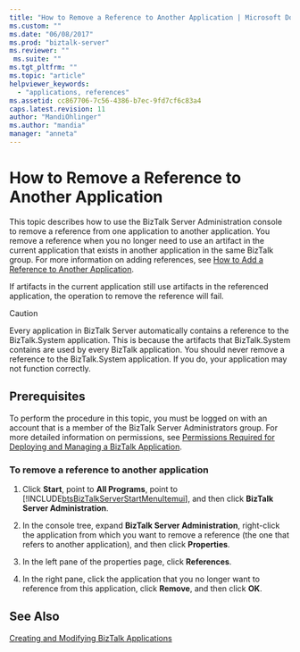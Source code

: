 ```yaml
---
title: "How to Remove a Reference to Another Application | Microsoft Docs"
ms.custom: ""
ms.date: "06/08/2017"
ms.prod: "biztalk-server"
ms.reviewer: ""
 ms.suite: ""
ms.tgt_pltfrm: ""
ms.topic: "article"
helpviewer_keywords: 
  - "applications, references"
ms.assetid: cc867706-7c56-4386-b7ec-9fd7cf6c83a4
caps.latest.revision: 11
author: "MandiOhlinger"
ms.author: "mandia"
manager: "anneta"
---
```

# How to Remove a Reference to Another Application
This topic describes how to use the BizTalk Server Administration console to remove a reference from one application to another application. You remove a reference when you no longer need to use an artifact in the current application that exists in another application in the same BizTalk group. For more information on adding references, see [How to Add a Reference to Another Application](../core/how-to-add-a-reference-to-another-application.md).  
  
 If artifacts in the current application still use artifacts in the referenced application, the operation to remove the reference will fail.  
  
> [!CAUTION]
>  Every application in BizTalk Server automatically contains a reference to the BizTalk.System application. This is because the artifacts that BizTalk.System contains are used by every BizTalk application. You should never remove a reference to the BizTalk.System application. If you do, your application may not function correctly.  
  
## Prerequisites  
 To perform the procedure in this topic, you must be logged on with an account that is a member of the BizTalk Server Administrators group. For more detailed information on permissions, see [Permissions Required for Deploying and Managing a BizTalk Application](../core/permissions-required-for-deploying-and-managing-a-biztalk-application.md).  
  
### To remove a reference to another application  
  
1.  Click **Start**, point to **All Programs**, point to [!INCLUDE[btsBizTalkServerStartMenuItemui](../includes/btsbiztalkserverstartmenuitemui-md.md)], and then click **BizTalk Server Administration**.  
  
2.  In the console tree, expand  **BizTalk Server Administration**, right-click the application from which you want to remove a reference (the one that refers to another application), and then click **Properties**.  
  
3.  In the left pane of the properties page, click **References**.  
  
4.  In the right pane, click the application that you no longer want to reference from this application, click **Remove**, and then click **OK**.  
  
## See Also  
 [Creating and Modifying BizTalk Applications](../core/creating-and-modifying-biztalk-applications.md)